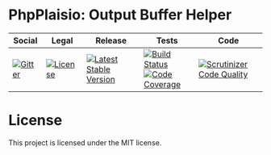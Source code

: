 # PhpPlaisio: Output Buffer Helper

<table>
<thead>
<tr>
<th>Social</th>
<th>Legal</th>
<th>Release</th>
<th>Tests</th>
<th>Code</th>
</tr>
</thead>
<tbody>
<tr>
<td>
<a href="https://gitter.im/PhpPlaisio/PhpPlaisio"><img src="https://badges.gitter.im/PhpPlaisio/PhpPlaisio.svg" alt="Gitter"/></a>
</td>
<td>
<a href="https://packagist.org/packages/plaisio/helper-ob"><img src="https://poser.pugx.org/plaisio/helper-ob/license" alt="License"/></a>
</td>
<td>
<a href="https://packagist.org/packages/plaisio/helper-ob"><img src="https://poser.pugx.org/plaisio/helper-ob/v/stable" alt="Latest Stable Version"/></a>
</td>
<td>
<a href="https://github.com/PhpPlaisio/helper-ob/actions/workflows/unit.yml"><img src="https://github.com/PhpPlaisio/helper-ob/actions/workflows/unit.yml/badge.svg" alt="Build Status"/></a><br/>
<a href="https://codecov.io/gh/PhpPlaisio/helper-ob"><img src="https://codecov.io/gh/PhpPlaisio/helper-ob/branch/master/graph/badge.svg" alt="Code Coverage"/></a>
</td>
<td>
<a href="https://scrutinizer-ci.com/g/PhpPlaisio/helper-ob/?branch=master"><img src="https://scrutinizer-ci.com/g/PhpPlaisio/helper-ob/badges/quality-score.png?b=master" alt="Scrutinizer Code Quality"/></a>
</td>
</tr>
</tbody>
</table>

#  License

This project is licensed under the MIT license.
